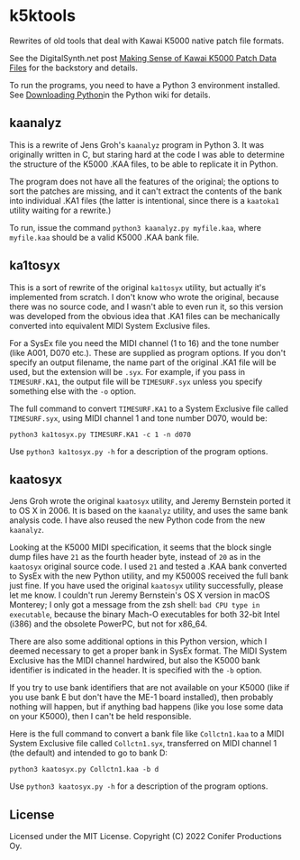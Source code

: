 # k5ktools

Rewrites of old tools that deal with Kawai K5000 native patch file formats.

See the DigitalSynth.net post [Making Sense of Kawai K5000 Patch Data Files](https://digitalsynth.net/posts/2022/07/30/making-sense-of-kawai-k5000-patch-data-files/) for the backstory and details.

To run the programs, you need to have a Python 3 environment installed.
See [Downloading Python](https://wiki.python.org/moin/BeginnersGuide/Download)in the Python wiki for details.

## kaanalyz

This is a rewrite of Jens Groh's `kaanalyz` program in Python 3. It was originally written
in C, but staring hard at the code I was able to determine the structure of
the K5000 .KAA files, to be able to replicate it in Python.

The program does not have all the features of the original; the options
to sort the patches are missing, and it can't extract the contents of the bank into individual
.KA1 files (the latter is intentional, since there is a `kaatoka1` utility waiting for a rewrite.)

To run, issue the command `python3 kaanalyz.py myfile.kaa`, where `myfile.kaa` should
be a valid K5000 .KAA bank file.

## ka1tosyx

This is a sort of rewrite of the original `ka1tosyx` utility, but actually it's implemented
from scratch. I don't know who wrote the original, because there was no source code, and I wasn't
able to even run it, so this version was developed from the obvious idea that .KA1 files can be
mechanically converted into equivalent MIDI System Exclusive files.

For a SysEx file you need the MIDI channel (1 to 16) and the tone number (like A001, D070 etc.).
These are supplied as program options. If you don't specify an output filename, the name part of
the original .KA1 file will be used, but the extension will be `.syx`. For example, if you pass in
`TIMESURF.KA1`, the output file will be `TIMESURF.syx` unless you specify something else with the
`-o` option.

The full command to convert `TIMESURF.KA1` to a System Exclusive file called `TIMESURF.syx`,
using MIDI channel 1 and tone number D070, would be:

    python3 ka1tosyx.py TIMESURF.KA1 -c 1 -n d070

Use `python3 ka1tosyx.py -h` for a description of the program options.

## kaatosyx

Jens Groh wrote the original `kaatosyx` utility, and Jeremy Bernstein ported it to OS X
in 2006. It is based on the `kaanalyz` utility, and uses the same bank analysis code.
I have also reused the new Python code from the new `kaanalyz`.

Looking at the K5000 MIDI specification, it seems that the block single dump files
have `21` as the fourth header byte, instead of `20` as in the `kaatosyx` original
source code. I used `21` and tested a .KAA bank converted to SysEx with the new
Python utility, and my K5000S received the full bank just fine. If you have used
the original `kaatosyx` utility successfully, please let me know. I couldn't run
Jeremy Bernstein's OS X version in macOS Monterey; I only got a message from the
zsh shell: `bad CPU type in executable`, because the binary Mach-O executables
for both 32-bit Intel (i386) and the obsolete PowerPC, but not for x86_64.

There are also some additional options in this Python version, which I deemed
necessary to get a proper bank in SysEx format. The MIDI System Exclusive has the
MIDI channel hardwired, but also the K5000 bank identifier is indicated in the
header. It is specified with the `-b` option.

If you try to use bank identifiers that are not available on your K5000
(like if you use bank E but don't have the ME-1 board installed), then probably
nothing will happen, but if anything bad happens (like you lose some data on your
K5000), then I can't be held responsible.

Here is the full command to convert a bank file like `Collctn1.kaa` to a MIDI System Exclusive
file called `Collctn1.syx`, transferred on MIDI channel 1 (the default) and intended to go to bank D:

    python3 kaatosyx.py Collctn1.kaa -b d

Use `python3 kaatosyx.py -h` for a description of the program options.

## License

Licensed under the MIT License. Copyright (C) 2022 Conifer Productions Oy.
